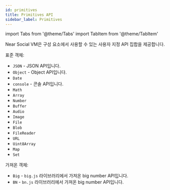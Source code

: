 ```yaml
---
id: primitives
title: Primitives API
sidebar_label: Primitives
---
```


import Tabs from '@theme/Tabs'
import TabItem from '@theme/TabItem'

Near Social VM은 구성 요소에서 사용할 수 있는 사용자 지정 API 집합을 제공합니다.

표준 객체:
- `JSON` - JSON API입니다.
- `Object` - Object API입니다.
- `Date`
- `console` - 콘솔 API입니다.
- `Math`
- `Array`
- `Number`
- `Buffer`
- `Audio`
- `Image`
- `File`
- `Blob`
- `FileReader`
- `URL`
- `Uint8Array`
- `Map`
- `Set`

가져온 객체:
- `Big` - `big.js` 라이브러리에서 가져온 big number API입니다.
- `BN` - `bn.js` 라이브러리에서 가져온 big number API입니다.